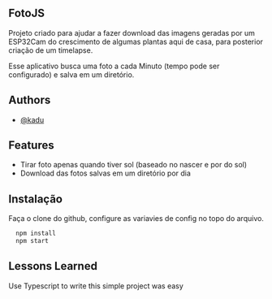 
## FotoJS

Projeto criado para ajudar a fazer download das imagens geradas por um ESP32Cam do crescimento de algumas plantas aqui de casa, para posterior criação de um timelapse.

Esse aplicativo busca uma foto a cada Minuto (tempo pode ser configurado) e salva em um diretório.

  
## Authors

- [@kadu](https://www.github.com/kadu)

  
## Features

- Tirar foto apenas quando tiver sol (baseado no nascer e por do sol)
- Download das fotos salvas em um diretório por dia

  
## Instalação

Faça o clone do github, configure as variavies de config no topo do arquivo.

```bash 
  npm install
  npm start
```
    
## Lessons Learned

Use Typescript to write this simple project was easy